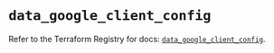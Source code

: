 # `data_google_client_config`

Refer to the Terraform Registry for docs: [`data_google_client_config`](https://registry.terraform.io/providers/hashicorp/google/6.41.0/docs/data-sources/client_config).
